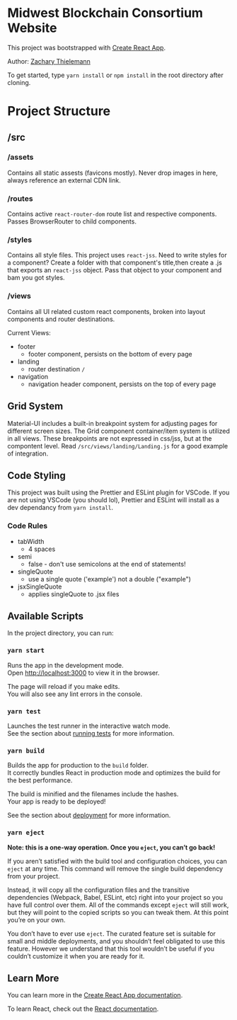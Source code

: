 # Midwest Blockchain Consortium Website 

This project was bootstrapped with [Create React App](https://github.com/facebook/create-react-app).

Author: [Zachary Thielemann](https://github.com/zachdt)

To get started, type `yarn install` or `npm install` in the root directory after cloning.
<br />

# Project Structure


## /src

### /assets

Contains all static assests (favicons mostly).  Never drop images in here, always reference an external CDN link.

### /routes

Contains active `react-router-dom` route list and respective components.  Passes BrowserRouter to child components.

### /styles

Contains all style files.  This project uses `react-jss`.  Need to write styles for a component? Create a folder with that component's title,then create a .js that exports an `react-jss` object.  Pass that object to your component and bam you got styles.

### /views

Contains all UI related custom react components, broken into layout components and router destinations.

Current Views:
* footer
  * footer component, persists on the bottom of every page
* landing
  * router destination `/`
* navigation
  * navigation header component, persists on the top of every page

## Grid System

Material-UI includes a built-in breakpoint system for adjusting pages for different screen sizes.  The Grid component container/item system is utilized in all views.  These breakpoints are not expressed in css/jss, but at the compontent level.  Read `/src/views/landing/Landing.js` for a good example of integration.

## Code Styling 

This project was built using the Prettier and ESLint plugin for VSCode.  If you are not using VSCode (you should lol), Prettier and ESLint will install as a dev dependancy from `yarn install`.

### Code Rules

* tabWidth
  * 4 spaces
* semi
  * false - don't use semicolons at the end of statements!
* singleQuote
  * use a single quote ('example') not a double ("example")
* jsxSingleQuote
  * applies singleQuote to .jsx files


## Available Scripts

In the project directory, you can run:

### `yarn start`

Runs the app in the development mode.<br />
Open [http://localhost:3000](http://localhost:3000) to view it in the browser.

The page will reload if you make edits.<br />
You will also see any lint errors in the console.

### `yarn test`

Launches the test runner in the interactive watch mode.<br />
See the section about [running tests](https://facebook.github.io/create-react-app/docs/running-tests) for more information.

### `yarn build`

Builds the app for production to the `build` folder.<br />
It correctly bundles React in production mode and optimizes the build for the best performance.

The build is minified and the filenames include the hashes.<br />
Your app is ready to be deployed!

See the section about [deployment](https://facebook.github.io/create-react-app/docs/deployment) for more information.

### `yarn eject`

**Note: this is a one-way operation. Once you `eject`, you can’t go back!**

If you aren’t satisfied with the build tool and configuration choices, you can `eject` at any time. This command will remove the single build dependency from your project.

Instead, it will copy all the configuration files and the transitive dependencies (Webpack, Babel, ESLint, etc) right into your project so you have full control over them. All of the commands except `eject` will still work, but they will point to the copied scripts so you can tweak them. At this point you’re on your own.

You don’t have to ever use `eject`. The curated feature set is suitable for small and middle deployments, and you shouldn’t feel obligated to use this feature. However we understand that this tool wouldn’t be useful if you couldn’t customize it when you are ready for it.


## Learn More

You can learn more in the [Create React App documentation](https://facebook.github.io/create-react-app/docs/getting-started).

To learn React, check out the [React documentation](https://reactjs.org/).

